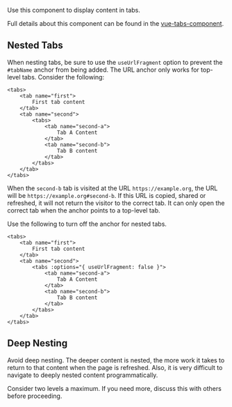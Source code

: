 
Use this component to display content in tabs.

Full details about this component can be found in the [vue-tabs-component](https://github.com/spatie/vue-tabs-component).

## <a name="nested"></a> Nested Tabs

When nesting tabs, be sure to use the `useUrlFragment` option to prevent the `#tabName` anchor from being added. The URL anchor only works for top-level tabs. Consider the following:

```
<tabs>
	<tab name="first">
		First tab content
	</tab>
	<tab name="second">
		<tabs>
			<tab name="second-a">
				Tab A Content
			</tab>
			<tab name="second-b">
				Tab B content
			</tab>
		</tabs>
	</tab>
</tabs>
```

When the `second-b` tab is visited at the URL `https://example.org`, the URL will be `https://example.org#second-b`. If this URL is copied, shared or refreshed, it will not return the visitor to the correct tab. It can only open the correct tab when the anchor points to a top-level tab.

Use the following to turn off the anchor for nested tabs.

```
<tabs>
	<tab name="first">
		First tab content
	</tab>
	<tab name="second">
		<tabs :options="{ useUrlFragment: false }">
			<tab name="second-a">
				Tab A Content
			</tab>
			<tab name="second-b">
				Tab B content
			</tab>
		</tabs>
	</tab>
</tabs>
```

## <a name="deep-nesting"></a> Deep Nesting

Avoid deep nesting. The deeper content is nested, the more work it takes to return to that content when the page is refreshed. Also, it is very difficult to navigate to deeply nested content programmatically.

Consider two levels a maximum. If you need more, discuss this with others before proceeding.
